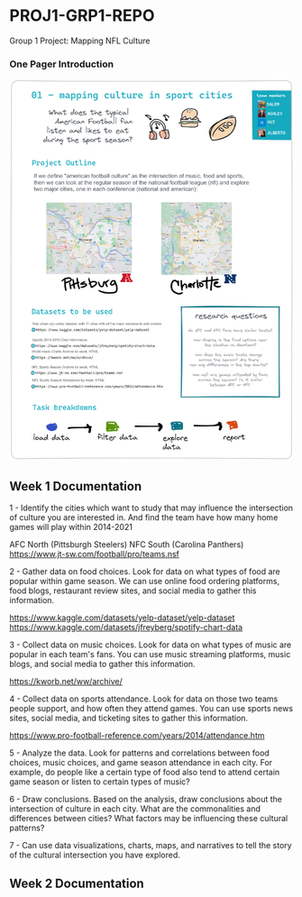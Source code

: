 # PROJ1-GRP1-REPO
 Group 1 Project: Mapping NFL Culture

### One Pager Introduction

![](/images/Proj1_Onepager.png)

## Week 1 Documentation

1 - Identify the cities which want to study that may influence the intersection of culture you are interested in. And find the team have how many home games will play within 2014-2021 

  AFC North (Pittsburgh Steelers)
  NFC South (Carolina Panthers)
  https://www.jt-sw.com/football/pro/teams.nsf

2 - Gather data on food choices. Look for data on what types of food are popular within game season. We can use online food ordering platforms, food blogs, restaurant review sites, and social media to gather this information.

  https://www.kaggle.com/datasets/yelp-dataset/yelp-dataset
  https://www.kaggle.com/datasets/jfreyberg/spotify-chart-data

3 - Collect data on music choices. Look for data on what types of music are popular in each team's fans. You can use music streaming platforms, music blogs, and social media to gather this information.

  https://kworb.net/ww/archive/

4 - Collect data on sports attendance. Look for data on those two teams people support, and how often they attend games. You can use sports news sites, social media, and ticketing sites to gather this information.

  https://www.pro-football-reference.com/years/2014/attendance.htm

5 - Analyze the data. Look for patterns and correlations between food choices, music choices, and game season attendance in each city. For example, do people like a certain type of food also tend to attend certain game season or listen to certain types of music?

6 - Draw conclusions. Based on the analysis, draw conclusions about the intersection of culture in each city. What are the commonalities and differences between cities? What factors may be influencing these cultural patterns?

7 - Can use data visualizations, charts, maps, and narratives to tell the story of the cultural intersection you have explored.

## Week 2 Documentation



